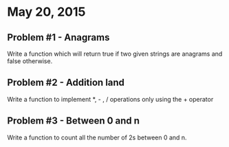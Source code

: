 <h1>May 20, 2015</h1>

<h2>Problem #1 - Anagrams</h2>

<p>Write a function which will return true if two given strings are anagrams and false otherwise.</p>

<h2>Problem #2 - Addition land</h2>

<p>Write a function to implement *, - , / operations only using the + operator</p>

<h2>Problem #3 - Between 0 and n</h2>

<p>Write a function to count all the number of 2s between 0 and n. </p>
